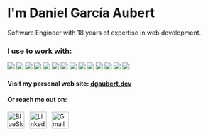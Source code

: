 # I'm Daniel García Aubert

Software Engineer with 18 years of expertise in web development.

### I use to work with:

<p align="left">
<a href="https://www.go.dev"><img  src="https://readme-components.vercel.app/api?component=logo&fill=f6f8fa&logo=go&svgfill=3178c6&textfill=222222"></a>
<a href="https://www.mysql.com/"><img src="https://readme-components.vercel.app/api?component=logo&fill=f6f8fa&logo=mysql&svgfill=4169e1&textfill=222222"></a>
<a href="https://kubernetes.io/"><img src="https://readme-components.vercel.app/api?component=logo&fill=f6f8fa&logo=kubernetes&svgfill=4169e1&textfill=222222"></a>
<a href="https://aws.amazon.com/"><img src="https://readme-components.vercel.app/api?component=logo&fill=f6f8fa&logo=amazonaws&svgfill=4169e1&textfill=222222"></a>
<a href="https://www.typescriptlang.org"><img src="https://readme-components.vercel.app/api?component=logo&fill=f6f8fa&logo=typescript&svgfill=3178c6&textfill=222222"></a>
<a href="https://developer.mozilla.org/es/docs/Web/JavaScript"><img src="https://readme-components.vercel.app/api?component=logo&fill=f6f8fa&logo=javascript&svgfill=f7df1e&textfill=222222"></a>
<a href="https://deno.com"><img  src="https://readme-components.vercel.app/api?component=logo&fill=f6f8fa&logo=deno&svgfill=000000&textfill=222222"></a>
<a href="https://nodejs.org"><img  src="https://readme-components.vercel.app/api?component=logo&fill=f6f8fa&logo=node.js&svgfill=339933&textfill=222222"></a>
<a href="https://vuejs.org"><img  src="https://readme-components.vercel.app/api?component=logo&fill=f6f8fa&logo=vue.js&svgfill=4fc08d&textfill=222222"></a>
<a href="https://www.postgresql.org"><img  src="https://readme-components.vercel.app/api?component=logo&fill=f6f8fa&logo=postgresql&svgfill=4169e1&textfill=222222"></a>
<a href="https://redis.io"><img  src="https://readme-components.vercel.app/api?component=logo&fill=f6f8fa&logo=redis&svgfill=dc382d&textfill=222222"></a>
<a href="https://cloud.google.com"><img  src="https://readme-components.vercel.app/api?component=logo&fill=f6f8fa&logo=googlecloud&svgfill=4285F4&textfill=222222"></a>
<a href="https://git-scm.com"><img  src="https://readme-components.vercel.app/api?component=logo&fill=f6f8fa&logo=git&svgfill=f1502f&textfill=222222"></a>
<a href="https://www.rust-lang.org"><img  src="https://readme-components.vercel.app/api?component=logo&fill=f6f8fa&logo=rust&svgfill=000000&textfill=222222"></a>
</p>

#### Visit my personal web site: [dgaubert.dev](https://dgaubert.dev)

#### Or reach me out on:

<a href="https://bsky.app/profile/dgaubert.dev"><img alt="BlueSky" width="38px" src="https://cdn.jsdelivr.net/npm/simple-icons@v13/icons/bluesky.svg"/></a>
&nbsp;
<a href="https://www.linkedin.com/in/danielgarciaaubert/"><img alt="LinkedIn" width="38px" src="https://cdn.jsdelivr.net/npm/simple-icons@v13/icons/linkedin.svg"/></a>
&nbsp;
<a href="mailto:danielgarciaaubert@gmail.com"><img alt="Gmail" width="38px" src="https://cdn.jsdelivr.net/npm/simple-icons@v13/icons/gmail.svg"/></a>
